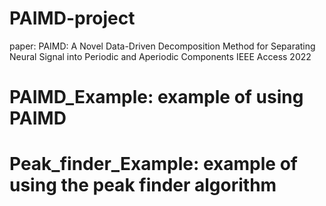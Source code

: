 # PAIMD-project
paper: PAIMD: A Novel Data-Driven Decomposition Method for Separating Neural Signal into Periodic and Aperiodic Components
IEEE Access 2022
# PAIMD_Example: example of using PAIMD 
# Peak_finder_Example: example of using the peak finder algorithm
